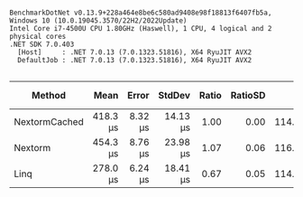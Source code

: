 ```

BenchmarkDotNet v0.13.9+228a464e8be6c580ad9408e98f18813f6407fb5a, Windows 10 (10.0.19045.3570/22H2/2022Update)
Intel Core i7-4500U CPU 1.80GHz (Haswell), 1 CPU, 4 logical and 2 physical cores
.NET SDK 7.0.403
  [Host]     : .NET 7.0.13 (7.0.1323.51816), X64 RyuJIT AVX2
  DefaultJob : .NET 7.0.13 (7.0.1323.51816), X64 RyuJIT AVX2


```
| Method        | Mean     | Error   | StdDev   | Ratio | RatioSD | Gen0     | Allocated | Alloc Ratio |
|-------------- |---------:|--------:|---------:|------:|--------:|---------:|----------:|------------:|
| NextormCached | 418.3 μs | 8.32 μs | 14.13 μs |  1.00 |    0.00 | 114.7461 | 234.41 KB |        1.00 |
| Nextorm       | 454.3 μs | 8.76 μs | 23.98 μs |  1.07 |    0.06 | 116.2109 | 237.34 KB |        1.01 |
| Linq          | 278.0 μs | 6.24 μs | 18.41 μs |  0.67 |    0.05 | 114.7461 | 234.52 KB |        1.00 |
